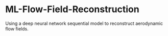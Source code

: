 # ML-Flow-Field-Reconstruction
Using a deep neural network sequential model to reconstruct aerodynamic flow fields.
